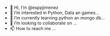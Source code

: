 - 👋 Hi, I’m @esppjimenez
- 👀 I’m interested in Python, Data an games...
- 🌱 I’m currently learning python an mongo db...
- 💞️ I’m looking to collaborate on ...
- 📫 How to reach me ...

<!---
esppjimenez/esppjimenez is a ✨ special ✨ repository because its `README.md` (this file) appears on your GitHub profile.
You can click the Preview link to take a look at your changes.
--->
